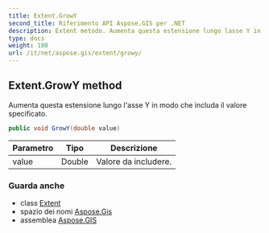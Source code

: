 ```yaml
---
title: Extent.GrowY
second_title: Riferimento API Aspose.GIS per .NET
description: Extent metodo. Aumenta questa estensione lungo lasse Y in modo che includa il valore specificato.
type: docs
weight: 180
url: /it/net/aspose.gis/extent/growy/
---
```

## Extent.GrowY method

Aumenta questa estensione lungo l'asse Y in modo che includa il valore specificato.

```csharp
public void GrowY(double value)
```

| Parametro | Tipo | Descrizione |
| --- | --- | --- |
| value | Double | Valore da includere. |

### Guarda anche

* class [Extent](../)
* spazio dei nomi [Aspose.Gis](../../extent/)
* assemblea [Aspose.GIS](../../../)


